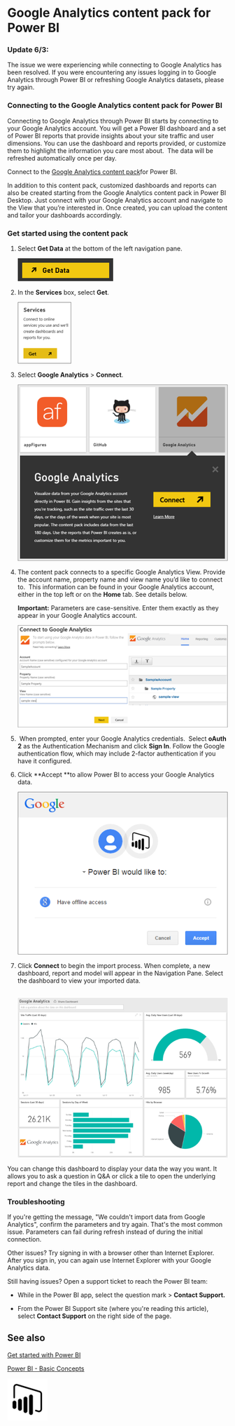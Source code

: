 ﻿<properties 
   pageTitle="Google Analytics content pack for Power BI"
   description="Google Analytics content pack for Power BI"
   services="powerbi" 
   documentationCenter="" 
   authors="v-anpasi" 
   manager="mblythe" 
   editor=""
   tags=""/>
 
<tags
   ms.service="powerbi"
   ms.devlang="NA"
   ms.topic="article"
   ms.tgt_pltfrm="NA"
   ms.workload="powerbi"
   ms.date="09/28/2015"
   ms.author="v-anpasi"/>
# Google Analytics content pack for Power BI

### Update 6/3:

The issue we were experiencing while connecting to Google Analytics has been resolved. If you were encountering any issues logging in to Google Analytics through Power BI or refreshing Google Analytics datasets, please try again.

### Connecting to the Google Analytics content pack for Power BI

Connecting to Google Analytics through Power BI starts by connecting to your Google Analytics account. You will get a Power BI dashboard and a set of Power BI reports that provide insights about your site traffic and user dimensions. You can use the dashboard and reports provided, or customize them to highlight the information you care most about.  The data will be refreshed automatically once per day.

Connect to the [Google Analytics content pack](https://app.powerbi.com/getdata/services/google-analytics)for Power BI.

In addition to this content pack, customized dashboards and reports can also be created starting from the Google Analytics content pack in Power BI Desktop. Just connect with your Google Analytics account and navigate to the View that you’re interested in. Once created, you can upload the content and tailor your dashboards accordingly.

### Get started using the content pack

1.  Select **Get Data** at the bottom of the left navigation pane.

    ![](media/powerbi-content-pack-google-analytics/PBI_GetData.png) 

2.  In the **Services** box, select **Get**.

    ![](media/powerbi-content-pack-google-analytics/PBI_GetServices.png) 

3.  Select **Google Analytics** \> **Connect**.

    ![](media/powerbi-content-pack-google-analytics/PBI_GoogleAnalyticsConnect.png)

4.  The content pack connects to a specific Google Analytics View. Provide the account name, property name and view name you’d like to connect to.  This information can be found in your Google Analytics account, either in the top left or on the **﻿Home**﻿ tab. See details below.

    **Important:** Parameters are case-sensitive. Enter them exactly as they appear in your Google Analytics account. 

    ![](media/powerbi-content-pack-google-analytics/PBI_GoogleAnalytics1.png)

5.   When prompted, enter your Google Analytics credentials.  Select **oAuth 2** as the Authentication Mechanism and click **Sign In**. Follow the Google authentication flow, which may include 2-factor authentication if you have it configured.

6.  Click **Accept **to allow Power BI to access your Google Analytics data.

    ![](media/powerbi-content-pack-google-analytics/googleanalytics.png)

7.  Click **Connect** to begin the import process. When complete, a new dashboard, report and model will appear in the Navigation Pane. Select the dashboard to view your imported data.

     ﻿![](media/powerbi-content-pack-google-analytics/googleanalytics2.png)

You can change this dashboard to display your data the way you want. It allows you to ask a question in Q&A or click a tile to open the underlying report and change the tiles in the dashboard.

### Troubleshooting 

If you're getting the message, "We couldn't import data from Google Analytics", confirm the parameters and try again. That's the most common issue. Parameters can fail during refresh instead of during the initial connection.

Other issues? Try signing in with a browser other than Internet Explorer. After you sign in, you can again use Internet Explorer with your Google Analytics data. 

Still having issues? Open a support ticket to reach the Power BI team:

-   While in the Power BI app, select the question mark \> **Contact Support.**

-   From the Power BI Support site (where you're reading this article), select **Contact Support** on the right side of the page.

## See also

[Get started with Power BI](http://support.powerbi.com/knowledgebase/articles/430814)

[Power BI - Basic Concepts](http://support.powerbi.com/knowledgebase/articles/487029)

![](media/powerbi-content-pack-google-analytics/PBIproduct_icon_black_GA.png)

